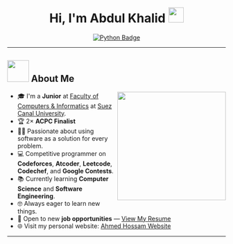 <h1 align="center"><b>Hi, I'm Abdul Khalid</b> <img src="https://media.giphy.com/media/hvRJCLFzcasrR4ia7z/giphy.gif" width="35"></h1>

<p align="center">
  <a href="https://github.com/AbdulKhalid">
    <img src="https://img.shields.io/badge/Python%20-%2314354C.svg?style=for-the-badge&logo=python&logoColor=white" alt="Python Badge">
  </a>
</p>

---

## <img src="https://github.com/7oSkaaa/7oSkaaa/blob/main/Images/about_me.gif?raw=true" width="50px"> About Me

<img align="right" src="https://github.com/7oSkaaa/7oSkaaa/blob/main/Images/Right_Side.gif?raw=true" width="250px">

- 🎓 I'm a **Junior** at [Faculty of Computers & Informatics](http://suez.edu.eg/ar/%d9%83%d9%84%d9%8a%d8%a9-%d8%a7%d9%84%d8%ad%d8%a7%d8%b3%d8%a8%d8%a7%d8%aa-%d9%88%d8%a7%d9%84%d9%85%d8%b9%d9%84%d9%88%d9%85%d8%a7%d8%aa/) at [Suez Canal University](http://suez.edu.eg/ar/).
- 🏆 2× **ACPC Finalist**
- 👨‍💻 Passionate about using software as a solution for every problem.
- 💻 Competitive programmer on **Codeforces**, **Atcoder**, **Leetcode**, **Codechef**, and **Google Contests**.
- 📚 Currently learning **Computer Science** and **Software Engineering**.
- 🤓 Always eager to learn new things.
- 💼 Open to new **job opportunities** — [View My Resume](http://lnkiy.in/Ahmed_Hossam_Resume)
- 🌐 Visit my personal website: [Ahmed Hossam Website](https://cutt.ly/Ahmed_Hossam_Website)

---


